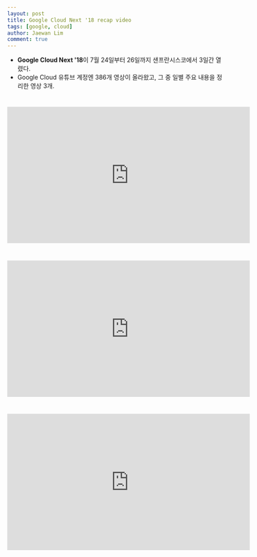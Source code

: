 ```yaml
---
layout: post
title: Google Cloud Next '18 recap video
tags: [google, cloud]
author: Jaewan Lim
comment: true
---
```


- **Google Cloud Next '18**이 7월 24일부터 26일까지 샌프란시스코에서 3일간 열렸다. 
- Google Cloud 유튜브 계정엔 386개 영상이 올라왔고, 그 중 일별 주요 내용을 정리한 영상 3개.

#

<iframe width="560" height="315" src="https://www.youtube.com/embed/IRut5A6Upc0" frameborder="0" allow="autoplay; encrypted-media" allowfullscreen></iframe>

#

<iframe width="560" height="315" src="https://www.youtube.com/embed/zZ57-_KvTXQ" frameborder="0" allow="autoplay; encrypted-media" allowfullscreen></iframe>

#

<iframe width="560" height="315" src="https://www.youtube.com/embed/OZV6_9MdUYQ" frameborder="0" allow="autoplay; encrypted-media" allowfullscreen></iframe>

